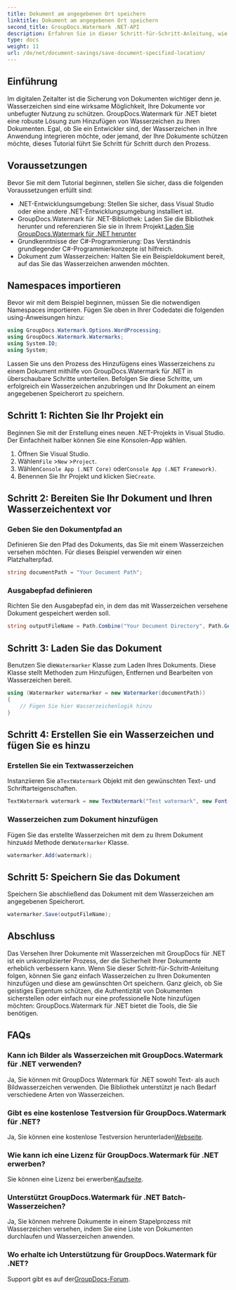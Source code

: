 ```yaml
---
title: Dokument am angegebenen Ort speichern
linktitle: Dokument am angegebenen Ort speichern
second_title: GroupDocs.Watermark .NET-API
description: Erfahren Sie in dieser Schritt-für-Schritt-Anleitung, wie Sie mit GroupDocs.Watermark für .NET ganz einfach Wasserzeichen zu Ihren Dokumenten hinzufügen. Verbessern Sie die Dokumentensicherheit.
type: docs
weight: 11
url: /de/net/document-savings/save-document-specified-location/
---
```

## Einführung
Im digitalen Zeitalter ist die Sicherung von Dokumenten wichtiger denn je. Wasserzeichen sind eine wirksame Möglichkeit, Ihre Dokumente vor unbefugter Nutzung zu schützen. GroupDocs.Watermark für .NET bietet eine robuste Lösung zum Hinzufügen von Wasserzeichen zu Ihren Dokumenten. Egal, ob Sie ein Entwickler sind, der Wasserzeichen in Ihre Anwendung integrieren möchte, oder jemand, der Ihre Dokumente schützen möchte, dieses Tutorial führt Sie Schritt für Schritt durch den Prozess.
## Voraussetzungen
Bevor Sie mit dem Tutorial beginnen, stellen Sie sicher, dass die folgenden Voraussetzungen erfüllt sind:
- .NET-Entwicklungsumgebung: Stellen Sie sicher, dass Visual Studio oder eine andere .NET-Entwicklungsumgebung installiert ist.
-  GroupDocs.Watermark für .NET-Bibliothek: Laden Sie die Bibliothek herunter und referenzieren Sie sie in Ihrem Projekt.[Laden Sie GroupDocs.Watermark für .NET herunter](https://releases.groupdocs.com/Watermark/net/)
- Grundkenntnisse der C#-Programmierung: Das Verständnis grundlegender C#-Programmierkonzepte ist hilfreich.
- Dokument zum Wasserzeichen: Halten Sie ein Beispieldokument bereit, auf das Sie das Wasserzeichen anwenden möchten.
## Namespaces importieren
Bevor wir mit dem Beispiel beginnen, müssen Sie die notwendigen Namespaces importieren. Fügen Sie oben in Ihrer Codedatei die folgenden using-Anweisungen hinzu:
```csharp
using GroupDocs.Watermark.Options.WordProcessing;
using GroupDocs.Watermark.Watermarks;
using System.IO;
using System;
```
Lassen Sie uns den Prozess des Hinzufügens eines Wasserzeichens zu einem Dokument mithilfe von GroupDocs.Watermark für .NET in überschaubare Schritte unterteilen. Befolgen Sie diese Schritte, um erfolgreich ein Wasserzeichen anzubringen und Ihr Dokument an einem angegebenen Speicherort zu speichern.
## Schritt 1: Richten Sie Ihr Projekt ein
Beginnen Sie mit der Erstellung eines neuen .NET-Projekts in Visual Studio. Der Einfachheit halber können Sie eine Konsolen-App wählen.
1. Öffnen Sie Visual Studio.
2.  Wählen`File` >`New` >`Project`.
3.  Wählen`Console App (.NET Core)` oder`Console App (.NET Framework)`.
4.  Benennen Sie Ihr Projekt und klicken Sie`Create`.

## Schritt 2: Bereiten Sie Ihr Dokument und Ihren Wasserzeichentext vor
### Geben Sie den Dokumentpfad an
Definieren Sie den Pfad des Dokuments, das Sie mit einem Wasserzeichen versehen möchten. Für dieses Beispiel verwenden wir einen Platzhalterpfad.
```csharp
string documentPath = "Your Document Path";
```
### Ausgabepfad definieren
Richten Sie den Ausgabepfad ein, in dem das mit Wasserzeichen versehene Dokument gespeichert werden soll.
```csharp
string outputFileName = Path.Combine("Your Document Directory", Path.GetFileName(documentPath));
```
## Schritt 3: Laden Sie das Dokument
 Benutzen Sie die`Watermarker` Klasse zum Laden Ihres Dokuments. Diese Klasse stellt Methoden zum Hinzufügen, Entfernen und Bearbeiten von Wasserzeichen bereit.
```csharp
using (Watermarker watermarker = new Watermarker(documentPath))
{
    // Fügen Sie hier Wasserzeichenlogik hinzu
}
```
## Schritt 4: Erstellen Sie ein Wasserzeichen und fügen Sie es hinzu

### Erstellen Sie ein Textwasserzeichen
 Instanziieren Sie a`TextWatermark` Objekt mit den gewünschten Text- und Schriftarteigenschaften.
```csharp
TextWatermark watermark = new TextWatermark("Test watermark", new Font("Arial", 12));
```
### Wasserzeichen zum Dokument hinzufügen
 Fügen Sie das erstellte Wasserzeichen mit dem zu Ihrem Dokument hinzu`Add` Methode der`Watermarker` Klasse.
```csharp
watermarker.Add(watermark);
```
## Schritt 5: Speichern Sie das Dokument
Speichern Sie abschließend das Dokument mit dem Wasserzeichen am angegebenen Speicherort.
```csharp
watermarker.Save(outputFileName);
```
## Abschluss
Das Versehen Ihrer Dokumente mit Wasserzeichen mit GroupDocs für .NET ist ein unkomplizierter Prozess, der die Sicherheit Ihrer Dokumente erheblich verbessern kann. Wenn Sie dieser Schritt-für-Schritt-Anleitung folgen, können Sie ganz einfach Wasserzeichen zu Ihren Dokumenten hinzufügen und diese am gewünschten Ort speichern. Ganz gleich, ob Sie geistiges Eigentum schützen, die Authentizität von Dokumenten sicherstellen oder einfach nur eine professionelle Note hinzufügen möchten: GroupDocs.Watermark für .NET bietet die Tools, die Sie benötigen.
## FAQs
### Kann ich Bilder als Wasserzeichen mit GroupDocs.Watermark für .NET verwenden?
Ja, Sie können mit GroupDocs Watermark für .NET sowohl Text- als auch Bildwasserzeichen verwenden. Die Bibliothek unterstützt je nach Bedarf verschiedene Arten von Wasserzeichen.
### Gibt es eine kostenlose Testversion für GroupDocs.Watermark für .NET?
 Ja, Sie können eine kostenlose Testversion herunterladen[Webseite](https://releases.groupdocs.com/).
### Wie kann ich eine Lizenz für GroupDocs.Watermark für .NET erwerben?
 Sie können eine Lizenz bei erwerben[Kaufseite](https://purchase.groupdocs.com/buy).
### Unterstützt GroupDocs.Watermark für .NET Batch-Wasserzeichen?
Ja, Sie können mehrere Dokumente in einem Stapelprozess mit Wasserzeichen versehen, indem Sie eine Liste von Dokumenten durchlaufen und Wasserzeichen anwenden.
### Wo erhalte ich Unterstützung für GroupDocs.Watermark für .NET?
 Support gibt es auf der[GroupDocs-Forum](https://forum.groupdocs.com/c/watermark/19).
